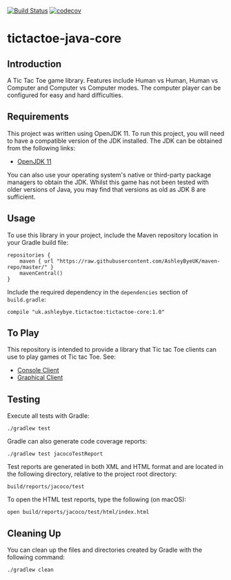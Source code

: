 [![Build Status](https://travis-ci.org/AshleyByeUK/tictactoe-java-core.svg?branch=master)](https://travis-ci.org/AshleyByeUK/tictactoe-java-core)
[![codecov](https://codecov.io/gh/AshleyByeUK/tictactoe-java-core/branch/master/graph/badge.svg)](https://codecov.io/gh/AshleyByeUK/tictactoe-java-core)

# tictactoe-java-core

## Introduction

A Tic Tac Toe game library. Features include Human vs Human, Human vs Computer and Computer vs Computer modes.
The computer player can be configured for easy and hard difficulties.

## Requirements

This project was written using OpenJDK 11. To run this project, you will need to have a compatible version of the
JDK installed. The JDK can be obtained from the following links:

- [OpenJDK 11](https://jdk.java.net/11/)

You can also use your operating system's native or third-party package managers to obtain the JDK. Whilst this game 
has not been tested with older versions of Java, you may find that versions as old as JDK 8 are sufficient.

## Usage

To use this library in your project, include the Maven repository location in your Gradle build file:

```
repositories {
    maven { url "https://raw.githubusercontent.com/AshleyByeUK/maven-repo/master/" }
    mavenCentral()
}
```

Include the required dependency in the `dependencies` section of `build.gradle`:

```
compile "uk.ashleybye.tictactoe:tictactoe-core:1.0"
```

## To Play

This repository is intended to provide a library that Tic tac Toe clients can use to play games ot Tic tac Toe. See:
- [Console Client](https://github.com/AshleyByeUK/tictactoe-java-console)
- [Graphical Client](https://github.com/AshleyByeUK/tictactoe-java-graphical)

## Testing

Execute all tests with Gradle:

```
./gradlew test
```

Gradle can also generate code coverage reports:

```
./gradlew test jacocoTestReport
```

Test reports are generated in both XML and HTML format and are located in the following directory, relative to the
project root directory:

```
build/reports/jacoco/test
```

To open the HTML test reports, type the following (on macOS):

```
open build/reports/jacoco/test/html/index.html
```

## Cleaning Up

You can clean up the files and directories created by Gradle with the following command:

`./gradlew clean`
